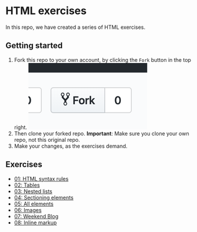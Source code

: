 # HTML exercises

In this repo, we have created a series of HTML exercises.

## Getting started

1. Fork this repo to your own account, by clicking the `Fork` button in the top right. ![A screenshot of the fork button](fork-button.png)
1. Then clone your forked repo. **Important**: Make sure you clone your own repo, not this original repo.
1. Make your changes, as the exercises demand.

## Exercises

- [01: HTML syntax rules](01-rules/index.md)
- [02: Tables](02-tables/index.md)
- [03: Nested lists](03-nested-lists/index.md)
- [04: Sectioning elements](04-sectioning-elements/index.md)
- [05: All elements](05-all-elements/index.md)
- [06: Images](06-images/index.md)
- [07: Weekend Blog](07-weekend-blog/index.md)
- [08: Inline markup](08-inline-markup/index.md)

